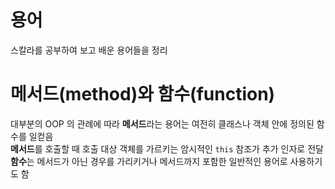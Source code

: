 # 용어
스칼라를 공부하여 보고 배운 용어들을 정리 

# 메서드(method)와 함수(function)
대부분의 OOP 의 관례에 따라 **메서드**라는 용어는 여전히 클래스나 객체 안에 정의된 함수를 일컫음<br>
**메서드**를 호출할 때 호출 대상 객체를 가르키는 암시적인 `this` 참조가 추가 인자로 전달<br>
**함수**는 메서드가 아닌 경우를 가리키거나 메서드까지 포함한 일반적인 용어로 사용하기도 함<br>